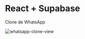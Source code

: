 # React + Supabase

Clone de WhatsApp

![whatsapp-clone-view](https://github.com/user-attachments/assets/81bcc562-a4fa-4648-861e-e859a11b51e1)
